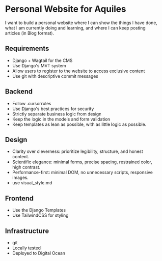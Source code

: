 # Personal Website for Aquiles 

I want to build a personal website where I can show the things I have done, what I am currently doing and learning, and where I can keep posting articles (in Blog format). 

## Requirements

- Django + Wagtail for the CMS
- Use Django's MVT system
- Allow users to register to the website to access exclusive content 
- Use git with descriptive commit messages 



## Backend
- Follow .cursorrules
- Use Django's best practices for security
- Strictly separate business logic from design 
- Keep the logic in the models and form validation
- Keep templates as lean as possible, with as little logic as possible. 

## Design
- Clarity over cleverness: prioritize legibility, structure, and honest content.
- Scientific elegance: minimal forms, precise spacing, restrained color, high contrast.
- Performance-first: minimal DOM, no unnecessary scripts, responsive images.
- use visual_style.md

## Frontend
- Use the Django Templates 
- Use TailwindCSS for styling 

## Infrastructure
- git
- Locally tested
- Deployed to Digital Ocean